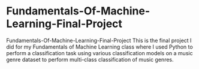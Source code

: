 # Fundamentals-Of-Machine-Learning-Final-Project
Fundamentals-Of-Machine-Learning-Final-Project
This is the final project I did for my Fundamentals of Machine Learning class where I used Python to perform a classification task using various classification models on a music genre dataset to perform multi-class classification of music genres.
